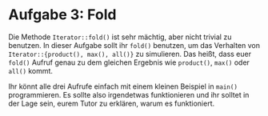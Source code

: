 Aufgabe 3: Fold
===============

Die Methode `Iterator::fold()` ist sehr mächtig, aber nicht trivial zu benutzen. In dieser Aufgabe sollt ihr `fold()` benutzen, um das Verhalten von `Iterator::{product(), max(), all()}` zu simulieren. Das heißt, dass euer `fold()` Aufruf genau zu dem gleichen Ergebnis wie `product()`, `max()` oder `all()` kommt.

Ihr könnt alle drei Aufrufe einfach mit einem kleinen Beispiel in `main()` programmieren. Es sollte also irgendetwas funktionieren und ihr solltet in der Lage sein, eurem Tutor zu erklären, warum es funktioniert.
